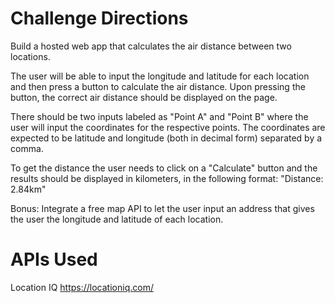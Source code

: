 # Challenge Directions

Build a hosted web app that calculates the air distance between two locations.

The user will be able to input the longitude and latitude for each location and then press a button to calculate the air distance. Upon pressing the button, the correct air distance should be displayed on the page.

There should be two inputs labeled as "Point A" and "Point B" where the user will input the coordinates for the respective points. The coordinates are expected to be latitude and longitude (both in decimal form) separated by a comma.

To get the distance the user needs to click on a "Calculate" button and the results should be displayed in kilometers, in the following format: "Distance: 2.84km"

Bonus:
Integrate a free map API to let the user input an address that gives the user the longitude and latitude of each location.

# APIs Used
Location IQ https://locationiq.com/
